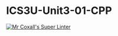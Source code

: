 # ICS3U-Unit3-01-CPP

[![Mr Coxall's Super Linter](https://github.com/Haley-LeBon/ICS3U-Unit3-01-CPP/workflows/Mr%20Coxall's%20Super%20Linter/badge.svg)](https://github.com/Haley-LeBon/ICS3U-Unit3-01-CPP/actions/)
